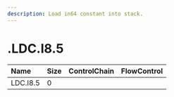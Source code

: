```yaml
---
description: Load in64 constant into stack.
---
```


# .LDC.I8.5

| Name | Size | ControlChain | FlowControl |
| :--- | :--- | :--- | :--- |
| LDC.I8.5 | 0 |  |  |

